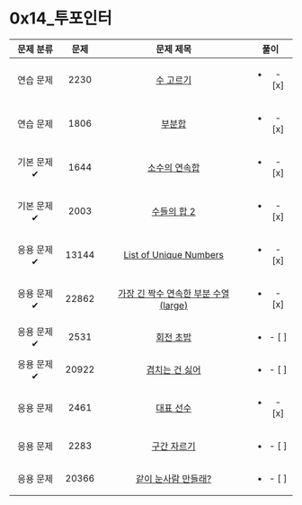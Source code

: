 # 0x14_투포인터

| 문제 분류 | 문제 | 문제 제목 | 풀이 |
| :--: | :--: | :--: | :--: |
| 연습 문제 | 2230 | [수 고르기](https://www.acmicpc.net/problem/2230) | <ul><li>- [x] </li></ul> |
| 연습 문제 | 1806 | [부분합](https://www.acmicpc.net/problem/1806) | <ul><li>- [x] </li></ul> |
| 기본 문제✔ | 1644 | [소수의 연속합](https://www.acmicpc.net/problem/1644) | <ul><li>- [x] </li></ul> |
| 기본 문제✔ | 2003 | [수들의 합 2](https://www.acmicpc.net/problem/2003) | <ul><li>- [x] </li></ul> |
| 응용 문제✔ | 13144 | [List of Unique Numbers](https://www.acmicpc.net/problem/13144) | <ul><li>- [x] </li></ul> |
| 응용 문제✔ | 22862 | [가장 긴 짝수 연속한 부분 수열 (large)](https://www.acmicpc.net/problem/22862) | <ul><li>- [x] </li></ul> |
| 응용 문제✔ | 2531 | [회전 초밥](https://www.acmicpc.net/problem/2531) | <ul><li>- [ ] </li></ul> |
| 응용 문제✔ | 20922 | [겹치는 건 싫어](https://www.acmicpc.net/problem/20922) | <ul><li>- [ ] </li></ul> |
| 응용 문제 | 2461 | [대표 선수](https://www.acmicpc.net/problem/2461) | <ul><li>- [x] </li></ul> |
| 응용 문제 | 2283 | [구간 자르기](https://www.acmicpc.net/problem/2283) | <ul><li>- [ ] </li></ul> |
| 응용 문제 | 20366 | [같이 눈사람 만들래?](https://www.acmicpc.net/problem/20366) | <ul><li>- [ ] </li></ul> |
